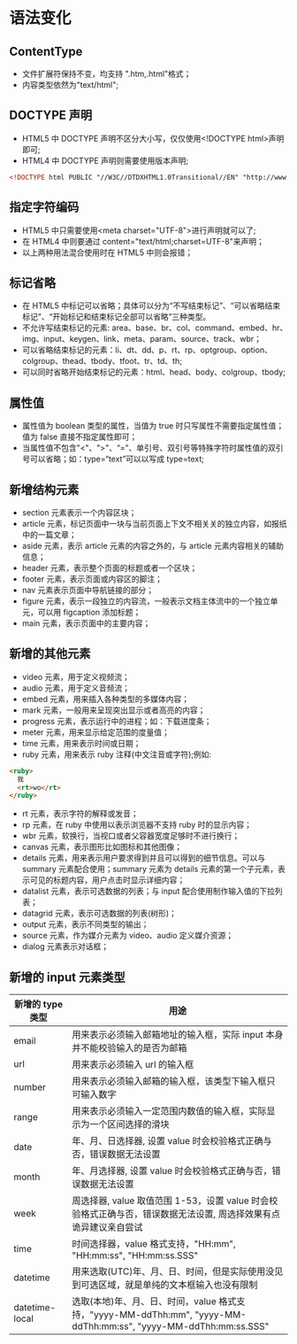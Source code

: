 <!-- HTML4和HTML5的区别 -->

# 语法变化

## ContentType

- 文件扩展符保持不变，均支持 ".htm,.html"格式；
- 内容类型依然为"text/html";

## DOCTYPE 声明

- HTML5 中 DOCTYPE 声明不区分大小写，仅仅使用\<!DOCTYPE html\>声明即可;
- HTML4 中 DOCTYPE 声明则需要使用版本声明;

```html
<!DOCTYPE html PUBLIC "//W3C//DTDXHTML1.0Transitional//EN" "http://www.w3.org/TR/xhtml1/DTD/xhtml1transitional.dtd">
```

## 指定字符编码

- HTML5 中只需要使用\<meta charset="UTF-8"\>进行声明就可以了;
- 在 HTML4 中则要通过 content="text/html;charset=UTF-8"来声明；
- 以上两种用法混合使用时在 HTML5 中则会报错；

## 标记省略

- 在 HTML5 中标记可以省略；具体可以分为“不写结束标记”、“可以省略结束标记”、“开始标记和结束标记全部可以省略”三种类型。
- 不允许写结束标记的元素: area、base、br、col、command、embed、hr、img、input、keygen、link、meta、param、source、track、wbr；
- 可以省略结束标记的元素：li、dt、dd、p、rt、rp、optgroup、option、colgroup、thead、tbody、tfoot、tr、td、th;
- 可以同时省略开始结束标记的元素：html、head、body、colgroup、tbody;

## 属性值

- 属性值为 boolean 类型的属性，当值为 true 时只写属性不需要指定属性值；值为 false 直接不指定属性即可；
- 当属性值不包含"<"、">"、“=”、单引号、双引号等特殊字符时属性值的双引号可以省略；如：type=“text”可以以写成 type=text;

## 新增结构元素

- section 元素表示一个内容区块；
- article 元素，标记页面中一块与当前页面上下文不相关关的独立内容，如报纸中的一篇文章；
- aside 元素，表示 article 元素的内容之外的，与 article 元素内容相关的辅助信息；
- header 元素，表示整个页面的标题或者一个区块；
- footer 元素，表示页面或内容区的脚注；
- nav 元素表示页面中导航链接的部分；
- figure 元素，表示一段独立的内容流，一般表示文档主体流中的一个独立单元，可以用 figcaption 添加标题；
- main 元素，表示页面中的主要内容；

## 新增的其他元素

- video 元素，用于定义视频流；
- audio 元素，用于定义音频流；
- embed 元素，用来插入各种类型的多媒体内容；
- mark 元素，一般用来呈现突出显示或者高亮的内容；
- progress 元素，表示运行中的进程；如：下载进度条；
- meter 元素，用来显示给定范围的度量值；
- time 元素，用来表示时间或日期；
- ruby 元素，用来表示 ruby 注释(中文注音或字符);例如:

```html
<ruby>
  我
  <rt>wo</rt>
</ruby>
```

- rt 元素，表示字符的解释或发音；
- rp 元素，在 ruby 中使用以表示浏览器不支持 ruby 时的显示内容；
- wbr 元素，软换行，当视口或者父容器宽度足够时不进行换行；
- canvas 元素，表示图形比如图标和其他图像；
- details 元素，用来表示用户要求得到并且可以得到的细节信息。可以与 summary 元素配合使用；summary 元素为 details 元素的第一个子元素，表示可见的标题内容，用户点击时显示详细内容；
- datalist 元素，表示可选数据的列表；与 input 配合使用制作输入值的下拉列表；
- datagrid 元素，表示可选数据的列表(树形)；
- output 元素，表示不同类型的输出；
- source 元素，作为媒介元素为 video、audio 定义媒介资源；
- dialog 元素表示对话框；

## 新增的 input 元素类型

| 新增的 type 类型 | 用途                                                                                                             |
| ---------------- | ---------------------------------------------------------------------------------------------------------------- |
| email            | 用来表示必须输入邮箱地址的输入框，实际 input 本身并不能校验输入的是否为邮箱                                      |
| url              | 用来表示必须输入 url 的输入框                                                                                    |
| number           | 用来表示必须输入邮箱的输入框，该类型下输入框只可输入数字                                                         |
| range            | 用来表示必须输入一定范围内数值的输入框，实际显示为一个区间选择的滑块                                             |
| date             | 年、月、日选择器, 设置 value 时会校验格式正确与否，错误数据无法设置                                              |
| month            | 年、月选择器, 设置 value 时会校验格式正确与否，错误数据无法设置                                                  |
| week             | 周选择器, value 取值范围 1-53，设置 value 时会校验格式正确与否，错误数据无法设置, 周选择效果有点诡异建议亲自尝试 |
| time             | 时间选择器，value 格式支持，"HH:mm", "HH:mm:ss", "HH:mm:ss.SSS"                                                  |
| datetime         | 用来选取(UTC)年、月、日、时间，但是实际使用没见到可选区域，就是单纯的文本框输入也没有限制                        |
| datetime-local   | 选取(本地)年、月、日、时间，value 格式支持，"yyyy-MM-ddThh:mm", "yyyy-MM-ddThh:mm:ss", "yyyy-MM-ddThh:mm:ss.SSS" |
